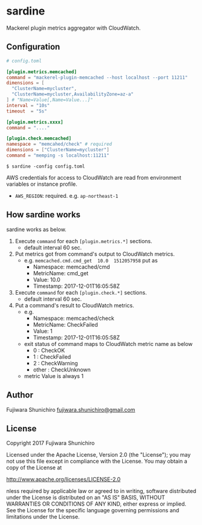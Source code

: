 # sardine

Mackerel plugin metrics aggregator with CloudWatch.

## Configuration

```toml
# config.toml

[plugin.metrics.memcached]
command = "mackerel-plugin-memcached --host localhost --port 11211"
dimensions = [
  "ClusterName=mycluster",
  "ClusterName=mycluster,AvailabilityZone=az-a"
] # "Name=Value[,Name=Value...]"
interval = "10s"
timeout  = "5s"

[plugin.metrics.xxxx]
command = "...."

[plugin.check.memcached]
namespace = "memcahed/check" # required
dimensions = ["ClusterName=mycluster"]
command = "memping -s localhost:11211"
```

```console
$ sardine -config config.toml
```

AWS credentials for access to CloudWatch are read from environment variables or instance profile.

- `AWS_REGION`: required. e.g. `ap-northeast-1`

## How sardine works

sardine works as below.

1. Execute `command` for each `[plugin.metrics.*]` sections.
   - default interval 60 sec.
1. Put metrics got from command's output to CloudWatch metrics.
   - e.g. `memcached.cmd.cmd_get  10.0  1512057958` put as
     - Namespace: memcached/cmd
     - MetricName: cmd_get
     - Value: 10.0
     - Timestamp: 2017-12-01T16:05:58Z
1. Execute `command` for each `[plugin.check.*]` sections.
   - default interval 60 sec.
1. Put a command's result to CloudWatch metrics.
   - e.g.
     - Namespace: memcached/check
     - MetricName: CheckFailed
     - Value: 1
     - Timestamp: 2017-12-01T16:05:58Z
   - exit status of command maps to CloudWatch metric name as below
     - 0 : CheckOK
     - 1 : CheckFailed
     - 2 : CheckWarning
     - other : CheckUnknown
   - metric Value is always 1

## Author

Fujiwara Shunichiro <fujiwara.shunichiro@gmail.com>

## License

Copyright 2017 Fujiwara Shunichiro

Licensed under the Apache License, Version 2.0 (the "License");
you may not use this file except in compliance with the License.
You may obtain a copy of the License at

http://www.apache.org/licenses/LICENSE-2.0

nless required by applicable law or agreed to in writing, software
distributed under the License is distributed on an "AS IS" BASIS,
WITHOUT WARRANTIES OR CONDITIONS OF ANY KIND, either express or implied.
See the License for the specific language governing permissions and
limitations under the License.
